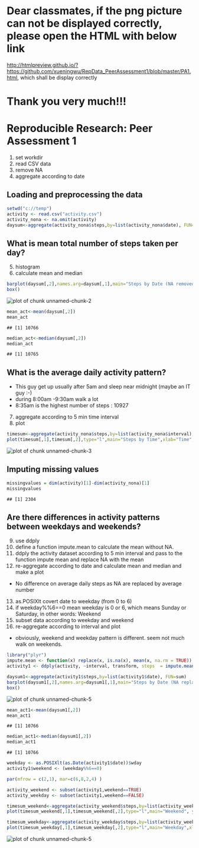 # Dear classmates, if the png picture can not be displayed correctly, please open the HTML with below link
http://htmlpreview.github.io/?https://github.com/xueningwu/RepData_PeerAssessment1/blob/master/PA1.html, which shall be display correctly
# Thank you very much!!!

# Reproducible Research: Peer Assessment 1
1. set workdir
2. read CSV data 
3. remove NA
4. aggregate according to date
## Loading and preprocessing the data

```r
setwd("c://temp")
activity <- read.csv("activity.csv")
activity_nona <- na.omit(activity)
daysum<-aggregate(activity_nona$steps,by=list(activity_nona$date), FUN=sum)
```
## What is mean total number of steps taken per day?
5. histogram
6. calculate mean and median

```r
barplot(daysum[,2],names.arg=daysum[,1],main="Steps by Date (NA removed)", col="blue", xlab="Date", ylab="Steps", ylim=c(0,25000))
box()
```

![plot of chunk unnamed-chunk-2](figure/unnamed-chunk-2.png) 

```r
mean_act<-mean(daysum[,2])
mean_act
```

```
## [1] 10766
```

```r
median_act<-median(daysum[,2])
median_act
```

```
## [1] 10765
```
## What is the average daily activity pattern?
- This guy get up usually after 5am and sleep near midnight (maybe an IT guy :-)
- during 8:00am -9:30am walk a lot
- 8:35am is the highest number of steps : 10927

7. aggregate according to 5 min time interval
8. plot

```r
timesum<-aggregate(activity_nona$steps,by=list(activity_nona$interval), FUN=sum)
plot(timesum[,1],timesum[,2],type="l",main="Steps by Time",xlab="Time", ylab="Steps", col="dark red")
```

![plot of chunk unnamed-chunk-3](figure/unnamed-chunk-3.png) 


## Imputing missing values


```r
missingvalues = dim(activity)[1]-dim(activity_nona)[1]
missingvalues
```

```
## [1] 2304
```
## Are there differences in activity patterns between weekdays and weekends?
9. use ddply
10. define a function impute.mean to calculate the mean without NA.
11. ddply the activity dataset according to 5 min interval and pass to the function impute mean and replace NA with the mean
12. re-aggregate according to date and calculate mean and median and make a plot

- No difference on average daily steps as NA are replaced by average number
13. as.POSIXlt covert date to weekday (from 0 to 6)
14. if weekday%%6==0 mean weekday is 0 or 6, which means Sunday or Saturday, in other words: Weekend
15. subset data according to weekday and weekend
16. re-aggregate according to interval and plot

- obviously, weekend and weekday pattern is different. seem not much walk on weekends.


```r
library("plyr")
impute.mean <- function(x) replace(x, is.na(x), mean(x, na.rm = TRUE))
activity1 <- ddply(activity, ~interval, transform, steps  = impute.mean(steps))

daysum1<-aggregate(activity1$steps,by=list(activity1$date), FUN=sum)
barplot(daysum1[,2],names.arg=daysum1[,1],main="Steps by Date (NA replaced)", col="blue", xlab="Date", ylab="Steps", ylim=c(0,25000))
box()
```

![plot of chunk unnamed-chunk-5](figure/unnamed-chunk-51.png) 

```r
mean_act1<-mean(daysum1[,2])
mean_act1
```

```
## [1] 10766
```

```r
median_act1<-median(daysum1[,2])
median_act1
```

```
## [1] 10766
```

```r
weekday <- as.POSIXlt(as.Date(activity1$date))$wday
activity1$weekend <- (weekday%%6==0)

par(mfrow = c(2,1), mar=c(6,8,2,4) )

activity_weekend <- subset(activity1,weekend==TRUE)
activity_weekday <- subset(activity1,weekend==FALSE)

timesum_weekend<-aggregate(activity_weekend$steps,by=list(activity_weekend$interval), FUN=sum)
plot(timesum_weekend[,1],timesum_weekend[,2],type="l",main="Weekend", ylab="Steps", col="blue", lwd=2, xlab="", ylim=c(0,10000))

timesum_weekday<-aggregate(activity_weekday$steps,by=list(activity_weekday$interval), FUN=sum)
plot(timesum_weekday[,1],timesum_weekday[,2],type="l",main="Weekday",xlab="Interval", ylab="Steps", col="blue", lwd=2)
```

![plot of chunk unnamed-chunk-5](figure/unnamed-chunk-52.png) 



